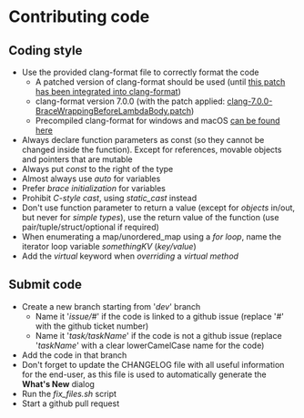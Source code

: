 # Contributing code

## Coding style
- Use the provided clang-format file to correctly format the code
  - A patched version of clang-format should be used (until [this patch has been integrated into clang-format](https://reviews.llvm.org/D44609))
  - clang-format version 7.0.0 (with the patch applied: [clang-7.0.0-BraceWrappingBeforeLambdaBody.patch](3rdparty/avdecc/clang-7.0.0-BraceWrappingBeforeLambdaBody.patch))
  - Precompiled clang-format for windows and macOS [can be found here](http://www.kikisoft.com/Hive/clang-format)
- Always declare function parameters as const (so they cannot be changed inside the function). Except for references, movable objects and pointers that are mutable
- Always put _const_ to the right of the type
- Almost always use _auto_ for variables
- Prefer _brace initialization_ for variables
- Prohibit _C-style cast_, using _static_cast_ instead
- Don't use function parameter to return a value (except for _objects_ in/out, but never for _simple types_), use the return value of the function (use pair/tuple/struct/optional if required)
- When enumerating a map/unordered_map using a _for loop_, name the iterator loop variable _somethingKV_ (_key/value_)
- Add the _virtual_ keyword when _overriding_ a _virtual method_

## Submit code
- Create a new branch starting from '*dev*' branch
  - Name it '*issue/#*' if the code is linked to a github issue (replace '*#*' with the github ticket number)
  - Name it '*task/taskName*' if the code is not a github issue (replace '*taskName*' with a clear lowerCamelCase name for the code)
- Add the code in that branch
- Don't forget to update the CHANGELOG file with all useful information for the end-user, as this file is used to automatically generate the **What's New** dialog
- Run the *fix_files.sh* script
- Start a github pull request
